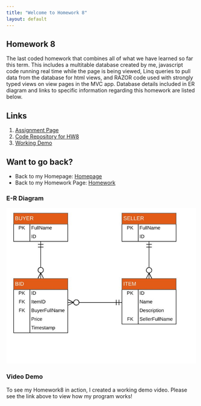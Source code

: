 ```yaml
---
title: "Welcome to Homework 8"
layout: default
---
```


## Homework 8
The last coded homework that combines all of what we have learned so far this term.  This includes a multitable database created by me, javascript code running real time while the page is being viewed, Linq queries to pull data from the database for html views, and RAZOR code used with strongly typed views on view pages in the MVC app.  Database details included in ER diagram and links to specific information regarding this homework are listed below.
  
## Links
1. [Assignment Page](https://www.wou.edu/~morses/classes/cs46x/assignments/HW8_1819.html)
2. [Code Repository for HW8](https://github.com/avickers17/avickers17.github.io/tree/master/cs460/HW8)
3. [Working Demo](https://youtu.be/shFxF78_JrU)

## Want to go back?
* Back to my Homepage: [Homepage](https://avickers17.github.io)
* Back to my Homework Page: [Homework](https://avickers17.github.io/cs460/)

### E-R Diagram
![ER](ER-Diagram.png)

### Video Demo
To see my Homework8 in action, I created a working demo video.  Please see the link above to view how my program works!

